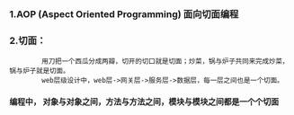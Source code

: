 
### 1.AOP (Aspect Oriented Programming) 面向切面编程

### 2.切面：
            用刀把一个西瓜分成两瓣，切开的切口就是切面；炒菜，锅与炉子共同来完成炒菜，锅与炉子就是切面。
            web层级设计中，web层->网关层->服务层->数据层，每一层之间也是一个切面。
####            编程中， **对象与对象之间，方法与方法之间，模块与模块之间都是一个个切面** 
